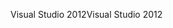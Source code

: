 <span data-ttu-id="2c896-101">Visual Studio 2012</span><span class="sxs-lookup"><span data-stu-id="2c896-101">Visual Studio 2012</span></span>